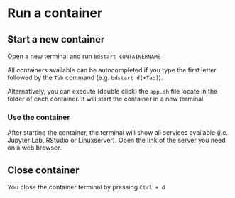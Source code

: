 # Run a container

## Start a new container

Open a new terminal and run `bdstart CONTAINERNAME`

All containers available can be autocompleted if you type the first letter followed by the `Tab` command (e.g. `bdstart d[+Tab]`).

Alternatively, you can execute (double click) the `app.sh` file locate in the folder of each container. It will start the container in a new terminal.&#x20;

### Use the container

After starting the container, the terminal will show all services available (i.e. Jupyter Lab, RStudio or Linuxserver). Open the link of the server you need on a web browser.

## Close container

You close the container terminal by pressing `Ctrl + d`
